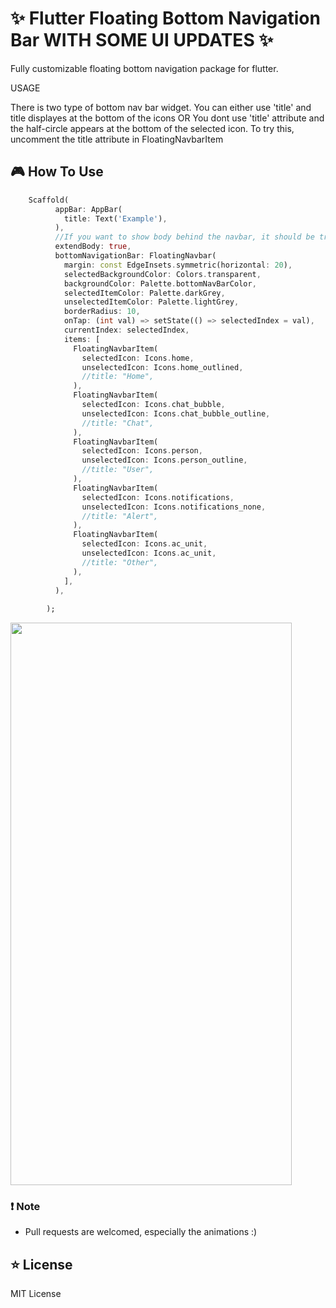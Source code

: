 # ✨ Flutter Floating Bottom Navigation Bar WITH SOME UI UPDATES ✨


Fully customizable floating bottom navigation package for flutter.

USAGE

There is two type of bottom nav bar widget.
You can either use 'title' and title displayes at the bottom of the icons
OR
You dont use 'title' attribute and the half-circle appears at the bottom of the selected icon.
To try this, uncomment the title attribute in FloatingNavbarItem

## 🎮 How To Use

```dart
    Scaffold(
          appBar: AppBar(
            title: Text('Example'),
          ),
          //If you want to show body behind the navbar, it should be true
          extendBody: true,
          bottomNavigationBar: FloatingNavbar(
            margin: const EdgeInsets.symmetric(horizontal: 20),
            selectedBackgroundColor: Colors.transparent,
            backgroundColor: Palette.bottomNavBarColor,
            selectedItemColor: Palette.darkGrey,
            unselectedItemColor: Palette.lightGrey,
            borderRadius: 10,
            onTap: (int val) => setState(() => selectedIndex = val),
            currentIndex: selectedIndex,
            items: [
              FloatingNavbarItem(
                selectedIcon: Icons.home,
                unselectedIcon: Icons.home_outlined,
                //title: "Home",
              ),
              FloatingNavbarItem(
                selectedIcon: Icons.chat_bubble,
                unselectedIcon: Icons.chat_bubble_outline,
                //title: "Chat",
              ),
              FloatingNavbarItem(
                selectedIcon: Icons.person,
                unselectedIcon: Icons.person_outline,
                //title: "User",
              ),
              FloatingNavbarItem(
                selectedIcon: Icons.notifications,
                unselectedIcon: Icons.notifications_none,
                //title: "Alert",
              ),
              FloatingNavbarItem(
                selectedIcon: Icons.ac_unit,
                unselectedIcon: Icons.ac_unit,
                //title: "Other",
              ),
            ],
          ),
          
        );

```


<img width="450" height="900" src="https://github.com/right7ctrl/flutter_floating_bottom_navigation_bar/blob/master/image.png?raw=true">

### ❗️ Note

- Pull requests are welcomed, especially the animations :)

## ⭐️ License

MIT License

